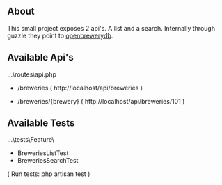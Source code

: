 ## About

This small project exposes 2 api's. A list and a search.
Internally through guzzle they point to [openbrewerydb](https://www.openbrewerydb.org/).


## Available Api's
...\routes\api.php

- /breweries
( http://localhost/api/breweries )

- /breweries/{brewery}
( http://localhost/api/breweries/101 )


## Available Tests
...\tests\Feature\

- BreweriesListTest
- BreweriesSearchTest

( Run tests: php artisan test )